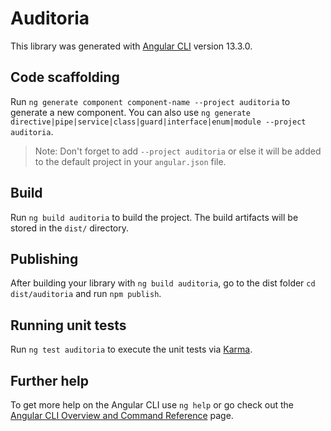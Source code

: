 # Auditoria

This library was generated with [Angular CLI](https://github.com/angular/angular-cli) version 13.3.0.

## Code scaffolding

Run `ng generate component component-name --project auditoria` to generate a new component. You can also use `ng generate directive|pipe|service|class|guard|interface|enum|module --project auditoria`.
> Note: Don't forget to add `--project auditoria` or else it will be added to the default project in your `angular.json` file. 

## Build

Run `ng build auditoria` to build the project. The build artifacts will be stored in the `dist/` directory.

## Publishing

After building your library with `ng build auditoria`, go to the dist folder `cd dist/auditoria` and run `npm publish`.

## Running unit tests

Run `ng test auditoria` to execute the unit tests via [Karma](https://karma-runner.github.io).

## Further help

To get more help on the Angular CLI use `ng help` or go check out the [Angular CLI Overview and Command Reference](https://angular.io/cli) page.
